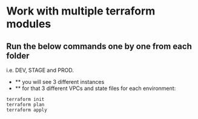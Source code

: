# Work with multiple terraform modules

## Run the below commands one by one from each folder
i.e. DEV, STAGE and PROD.
- ** you will see 3 different instances
- ** for that 3 different VPCs and state files for each environment:
```
terraform init
terraform plan
terraform apply
```

